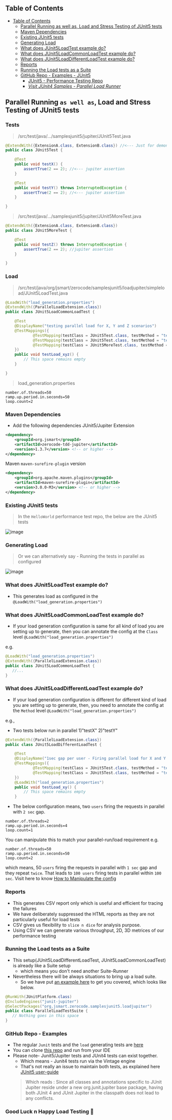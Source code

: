 ## Table of Contents

* [Table of Contents](#table-of-contents)
  * [Parallel Running as well as, Load and Stress Testing of JUnit5 tests](#parallel-running-as-well-as-load-and-stress-testing-of-junit5-tests)
  * [Maven Dependencies](#maven-dependencies)
  * [Existing JUnit5 tests](#existing-junit5-tests)
  * [Generating Load](#generating-load)
  * [What does JUnit5LoadTest example do?](#what-does-junit5loadtest-example-do)
  * [What does JUnit5LoadCommonLoadTest example do?](#what-does-junit5loadcommonloadtest-example-do)
  * [What does JUnit5LoadDifferentLoadTest example do?](#what-does-junit5loaddifferentloadtest-example-do)
  * [Reports](#reports)
  * [Running the Load tests as a Suite](#running-the-load-tests-as-a-suite)
  * [GitHub Repo - Examples - JUnit5](#github-repo---examples)
    * [JUnit5 - Performance Testing Repo](https://github.com/authorjapps/performance-tests)
    * _[Visit JUnit4 Samples - Parallel Load Runner](https://github.com/authorjapps/performance-tests/blob/master/src/test/java/org/jsmart/zerocode/samples/load/parallelget/LoadGetTest.java)_


## Parallel Running `as well as`, Load and Stress Testing of JUnit5 tests

### Tests

> /src/test/java/.../samplesjunit5/jupiter/JUnit5Test.java
```java
@ExtendWith({ExtensionA.class, ExtensionB.class}) //<--- Just for demonstration purpose
public class JUnit5Test {

    @Test
    public void testX() {
        assertTrue(2 == 2); //<--- jupiter assertion
    }

    @Test
    public void testY() throws InterruptedException {
        assertTrue(2 == 2); //<--- jupiter assertion
    }

}
```

> /src/test/java/.../samplesjunit5/jupiter/JUnit5MoreTest.java
```java
@ExtendWith({ExtensionA.class, ExtensionB.class})
public class JUnit5MoreTest {

    @Test
    public void testZ() throws InterruptedException {
        assertTrue(2 == 2); //jupiter assertion
    }

}
```

### Load

> /src/test/java/org/jsmart/zerocode/samplesjunit5/loadjupiter/simpleload/JUnit5LoadTest.java
```java
@LoadWith("load_generation.properties")
@ExtendWith({ParallelLoadExtension.class})
public class JUnit5LoadCommonLoadTest {

    @Test
    @DisplayName("testing parallel load for X, Y and Z scenarios")
    @TestMappings({
            @TestMapping(testClass = JUnit5Test.class, testMethod = "testX"),
            @TestMapping(testClass = JUnit5Test.class, testMethod = "testY"),
            @TestMapping(testClass = JUnit5MoreTest.class, testMethod = "testZ")
    })
    public void testLoad_xyz() {
        // This space remains empty
    }

}
```

> load_generation.properties

```properties
number.of.threads=50
ramp.up.period.in.seconds=50
loop.count=2
````

### Maven Dependencies
+ Add the following dependencies
JUnit5/Jupiter Extension
```xml
<dependency>
    <groupId>org.jsmart</groupId>
    <artifactId>zerocode-tdd-jupiter</artifactId>
    <version>1.3.7</version> <!-- or higher -->
</dependency>
```

Maven `maven-surefire-plugin` version
```xml
<dependency>
    <groupId>org.apache.maven.plugins</groupId>
    <artifactId>maven-surefire-plugin</artifactId>
    <version>3.0.0-M3</version> <!-- or higher -->
</dependency>
```

### Existing JUnit5 tests

> In the `HelloWorld` performance test repo, the below are the JUnit5 tests

![image](https://user-images.githubusercontent.com/12598420/57195971-0563bc80-6f50-11e9-9d68-ef86ed4c4a57.png)

### Generating Load

> Or we can alternatively say - Running the tests in parallel as configured

![image](https://user-images.githubusercontent.com/12598420/57195957-e06f4980-6f4f-11e9-975c-2f8e3bfb6967.png)

### What does JUnit5LoadTest example do?
+ This generates load as configured in the `@LoadWith("load_generation.properties")`

### What does JUnit5LoadCommonLoadTest example do?
+ If your load generation configuration is same for all kind of load you are setting up to generate, then
you can annotate the config at the `Class` level `@LoadWith("load_generation.properties")`

e.g.

```java
@LoadWith("load_generation.properties")
@ExtendWith({ParallelLoadExtension.class})
public class JUnit5LoadCommonLoadTest {
   //...
}
```

### What does JUnit5LoadDifferentLoadTest example do?
+ If your load generation configuration is different for different kind of load you are setting up to generate, then, you need to annotate the config at the `Method` level `@LoadWith("load_generation.properties")`

e.g.,
+ Two tests below run in parallel 1)"testX"  2)"testY"

```java
@ExtendWith({ParallelLoadExtension.class})
public class JUnit5LoadDifferentLoadTest {

    @Test
    @DisplayName("1sec gap per user - Firing parallel load for X and Y scenarios")
    @TestMappings({
            @TestMapping(testClass = JUnit5Test.class, testMethod = "testX"),
            @TestMapping(testClass = JUnit5Test.class, testMethod = "testY")
    })
    @LoadWith("load_generation.properties")
    public void testLoad_xy() {
        // This space remains empty
    }

```

+ The below configuration means, two `users` firing the requests in parallel with `2 sec` gap.
```properties
number.of.threads=2
ramp.up.period.in.seconds=4
loop.count=1
````

You can manipulate this to match your parallel-run/load requirement e.g.
```properties
number.of.threads=50
ramp.up.period.in.seconds=50
loop.count=2
````
which means, 50 `users` firing the requests in parallel with `1 sec` gap and they repeat `twice`. That leads to `100 users` firing tests in parallel within `100 sec`. Visit here to know [How to Manipulate the config](https://github.com/authorjapps/performance-tests/blob/master/src/test/resources/load_generation_1per1sec.properties)


### Reports
+ This generates CSV report only which is useful and efficient for tracing the failures
+ We have deliberately suppressed the HTML reports as they are not particularly useful for load tests
+ CSV gives us flexibility to `slice n dice` for analysis purpose.
+ Using CSV we can generate various throughput, 2D, 3D metrices of our performance testing


### Running the Load tests as a Suite
+ This setup(JUnit5LoadDifferentLoadTest, JUnit5LoadCommonLoadTest) is already like a Suite setup
  + which means you don't need another Suite-Runner 
+ Nevertheless there will be always situations to bring up a load suite. 
  + So we have put [an example here](https://github.com/authorjapps/performance-tests/blob/master/src/test/java/org/jsmart/zerocode/samplesjunit5/loadjupiter/ParallelLoadTestSuite.java) to get you covered, which looks like below. 
```java
@RunWith(JUnitPlatform.class)
@IncludeEngines("junit-jupiter")
@SelectPackages("org.jsmart.zerocode.samplesjunit5.loadjupiter")
public class ParallelLoadTestSuite {
   // Nothing goes in this space
}
```

### GitHub Repo - Examples
+ The regular `Junit` tests and the `load` generating tests are [here](https://github.com/authorjapps/performance-tests/tree/master/src/test/java/org/jsmart/zerocode/samplesjunit5)
+ You can clone [this repo](https://github.com/authorjapps/performance-tests) and run from your IDE
+ Please note- Junit5/Jupiter tests and JUnit4 tests can exist together. 
  + Which means - Junit4 tests run via the Vintage engine
  + That's not really an issue to maintain both tests, as explained here [JUnit5 user-guide](https://junit.org/junit5/docs/current/user-guide/#migrating-from-junit4)
  > Which reads : Since all classes and annotations specific to JUnit Jupiter reside under a new org.junit.jupiter base package, having both JUnit 4 and JUnit Jupiter in the classpath does not lead to any conflicts.

### Good Luck n Happy Load Testing 🐼 